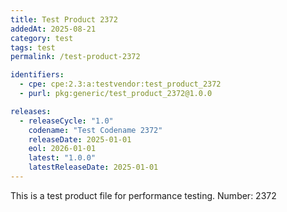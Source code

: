 ```yaml
---
title: Test Product 2372
addedAt: 2025-08-21
category: test
tags: test
permalink: /test-product-2372

identifiers:
  - cpe: cpe:2.3:a:testvendor:test_product_2372
  - purl: pkg:generic/test_product_2372@1.0.0

releases:
  - releaseCycle: "1.0"
    codename: "Test Codename 2372"
    releaseDate: 2025-01-01
    eol: 2026-01-01
    latest: "1.0.0"
    latestReleaseDate: 2025-01-01
---
```


This is a test product file for performance testing. Number: 2372
